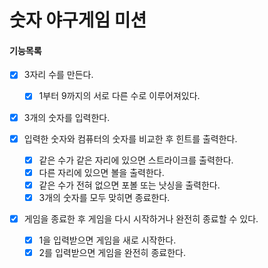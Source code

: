 # 숫자 야구게임 미션

#### 기능목록

- [x] 3자리 수를 만든다.
  - [x] 1부터 9까지의 서로 다른 수로 이루어져있다.
  
- [x] 3개의 숫자를 입력한다.

- [x] 입력한 숫자와 컴퓨터의 숫자를 비교한 후 힌트를 출력한다.
  - [x] 같은 수가 같은 자리에 있으면 스트라이크를 출력한다.
  - [x] 다른 자리에 있으면 볼을 출력한다.
  - [x] 같은 수가 전혀 없으면 포볼 또는 낫싱을 출력한다.
  - [x] 3개의 숫자를 모두 맞히면 종료한다.
  
- [x] 게임을 종료한 후 게임을 다시 시작하거나 완전히 종료할 수 있다.
  - [x] 1을 입력받으면 게임을 새로 시작한다.
  - [x] 2를 입력받으면 게임을 완전히 종료한다.